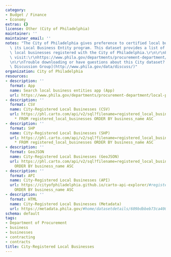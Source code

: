 ```yaml
---
category:
- Budget / Finance
- Economy
extras: {}
license: Other (City of Philadelphia)
maintainer: ''
maintainer_email: ''
notes: "The City of Philadelphia gives preference to certified local businesses through\
  \ its Local Business Entity program. This dataset provides a list of currently certified\
  \ local businesses registered with the City of Philadelphia.\r\n\r\nFor more information,\
  \ visit:\r\nhttps://www.phila.gov/departments/procurement-department/local-preference/\r\
  \n\r\nTrouble downloading or have questions about this City dataset? Visit the [OpenDataPhilly\
  \ Discussion Group](http://www.phila.gov/data/discuss/)"
organization: City of Philadelphia
resources:
- description: ''
  format: App
  name: Search local business entities app (App)
  url: https://www.phila.gov/departments/procurement-department/local-preference/local-business-entity-listing/
- description: ''
  format: CSV
  name: City-Registered Local Businesses (CSV)
  url: https://phl.carto.com/api/v2/sql?filename=registered_local_businesses&format=csv&skipfields=cartodb_id,the_geom,the_geom_webmercator&q=SELECT
    * FROM registered_local_businesses ORDER BY business_name ASC
- description: ''
  format: SHP
  name: City-Registered Local Businesses (SHP)
  url: https://phl.carto.com/api/v2/sql?filename=registered_local_businesses&format=shp&skipfields=cartodb_id&q=SELECT
    * FROM registered_local_businesses ORDER BY business_name ASC
- description: ''
  format: GeoJSON
  name: City-Registered Local Businesses (GeoJSON)
  url: https://phl.carto.com/api/v2/sql?filename=registered_local_businesses&format=geojson&skipfields=cartodb_id&q=SELECT+*+FROM+registered_local_businesses
    ORDER BY business_name ASC
- description: ''
  format: API
  name: City-Registered Local Businesses (API)
  url: https://cityofphiladelphia.github.io/carto-api-explorer/#registered_local_businesses
    ORDER BY business_name ASC
- description: ''
  format: HTML
  name: City-Registered Local Businesses (Metadata)
  url: https://metadata.phila.gov/#home/datasetdetails/609bdbbeb73ca4001bcbf275/representationdetails/609bdbbfb73ca4001bcbf279/
schema: default
tags:
- Department of Procurement
- business
- businesses
- contracting
- contracts
title: City-Registered Local Businesses
---
```

